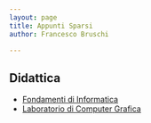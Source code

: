 ```yaml
---
layout: page
title: Appunti Sparsi
author: Francesco Bruschi

---
```


## Didattica

- [Fondamenti di Informatica](didattica/fondamenti)
- [Laboratorio di Computer Grafica](didattica/lcg)

<!--## Progetti-->

<!--- [Codelab](progetti/codelab)-->
<!--- [MoKa](progetti/moka)-->
<!--- [Continuous](progetti/continuous)-->
<!--- [Controlled Execution](progetti)-->
